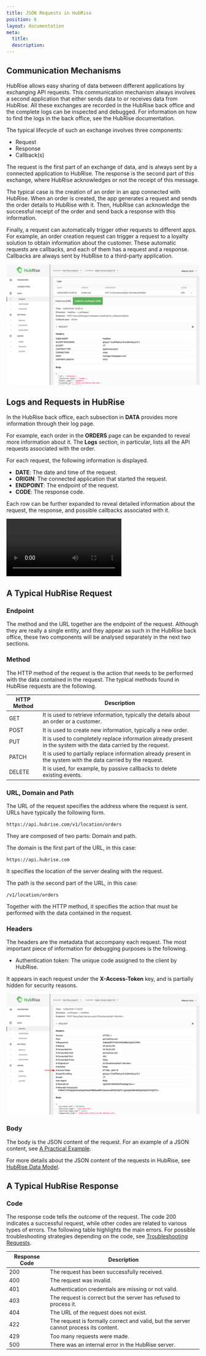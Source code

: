 ```yaml
---
title: JSON Requests in HubRise
position: 6
layout: documentation
meta:
  title:
  description:
---
```


## Communication Mechanisms

HubRise allows easy sharing of data between different applications by exchanging API requests. This communication mechanism always involves a second application that either sends data to or receives data from HubRise. All these exchanges are recorded in the HubRise back office and the complete logs can be inspected and debugged. For information on how to find the logs in the back office, see the HubRise documentation. 

The typical lifecycle of such an exchange involves three components:

* Request
* Response
* Callback(s)

The request is the first part of an exchange of data, and is always sent by a connected application to HubRise. The response is the second part of this exchange, where HubRise acknowledges or not the receipt of this message. 

The typical case is the creation of an order in an app connected with HubRise. When an order is created, the app generates a request and sends the order details to HubRise with it. Then, HubRise can acknowledge the successful receipt of the order and send back a response with this information. 

Finally, a request can automatically trigger other requests to different apps. For example, an order creation request can trigger a request to a loyalty solution to obtain information about the customer. These automatic requests are callbacks, and each of them has a request and a response. Callbacks are always sent by HubRise to a third-party application. 

![Components of API Requests in HubRise](../images/001-en-components-api-request.png)

## Logs and Requests in HubRise

In the HubRise back office, each subsection in **DATA** provides more information through their log page. 

For example, each order in the **ORDERS** page can be expanded to reveal more information about it. The **Logs** section, in particular, lists all the API requests associated with the order. 

For each request, the following information is displayed.

* **DATE**: The date and time of the request.
* **ORIGIN**:  The connected application that started the request.
* **ENDPOINT**: The endpoint of the request.
* **CODE**: The response code.

Each row can be further expanded to reveal detailed information about the request, the response, and possible callbacks associated with it.

<video controls title="Example of Request and Callback in HubRise">
  <source src="../images/002-request-callback-example.webm" type="video/webm"/>
</video>


## A Typical HubRise Request

### Endpoint

The method and the URL together are the endpoint of the request. Although they are really a single entity, and they appear as such in the HubRise back office, these two components will be analysed separately in the next two sections.

### Method

The HTTP method of the request is the action that needs to be performed with the data contained in the request. The typical methods found in HubRise requests are the following.

| HTTP Method | Description                                                                                                      |
|-------------|------------------------------------------------------------------------------------------------------------------|
| GET         | It is used to retrieve information, typically the details about an order or a customer.                          |
| POST        | It is used to create new information, typically a new order.                                                     |
| PUT         | It is used to completely replace information already present in the system with the data carried by the request. |
| PATCH       | It is used to partially replace information already present in the system with the data carried by the request.  |
| DELETE      | It is used, for example, by passive callbacks to delete existing events.                                         |


### URL, Domain and Path

The URL of the request specifies the address where the request is sent. URLs have typically the following form. 

```
https://api.hubrise.com/v1/location/orders
```

They are composed of two parts: Domain and path. 

The domain is the first part of the URL, in this case:

```
https://api.hubrise.com
```

It specifies the location of the server dealing with the request. 

The path is the second part of the URL, in this case:

```
/v1/location/orders
```

Together with the HTTP method, it specifies the action that must be performed with the data contained in the request. 

### Headers

The headers are the metadata that accompany each request. The most important piece of information for debugging purposes is the following. 

* Authentication token: The unique code assigned to the client by HubRise.

It appears in each request under the **X-Access-Token** key, and is partially hidden for security reasons. 

![Authentication Token in HubRise Request](../images/003-en-access-token-arrow.png)

### Body

The body is the JSON content of the request. For an example of a JSON content, see [A Practical Example](../a-practical-example). 

For more details about the JSON content of the requests in HubRise, see [HubRise Data Model](../hubrise-data-model).

## A Typical HubRise Response

### Code

The response code tells the outcome of the request. The code 200 indicates a successful request, while other codes are related to various types of errors. The following table highlights the main errors. For possible troubleshooting strategies depending on the code, see [Troubleshooting Requests](../troubleshooting-requests). 

| Response Code | Description                                                                           |
|---------------|---------------------------------------------------------------------------------------|
| 200           | The request has been successfully received.                                           |
| 400           | The request was invalid.                                                              |
| 401           | Authentication credentials are missing or not valid.                                  |
| 403           | The request is correct but the server has refused to process it.                      |
| 404           | The URL of the request does not exist.                                                |
| 422           | The request is formally correct and valid, but the server cannot process its content. |
| 429           | Too many requests were made.                                                          |
| 500           | There was an internal error in the HubRise server.                                    |

